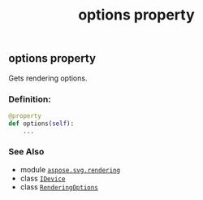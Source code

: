 ﻿---
title: options property
second_title: Aspose.SVG for Python via .NET API References
description: 
type: docs
weight: 250
url: /python-net/aspose.svg.rendering/idevice/options/
is_root: false
---

## options property


Gets rendering options.
### Definition:
```python
@property
def options(self):
    ...
```

### See Also
* module [`aspose.svg.rendering`](../../)
* class [`IDevice`](/svg/python-net/aspose.svg.rendering/idevice)
* class [`RenderingOptions`](/svg/python-net/aspose.svg.rendering/renderingoptions)
